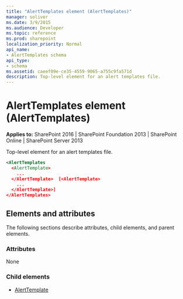 ```yaml
---
title: "AlertTemplates element (AlertTemplates)"
manager: soliver
ms.date: 3/9/2015
ms.audience: Developer
ms.topic: reference
ms.prod: sharepoint
localization_priority: Normal
api_name:
- AlertTemplates schema
api_type:
- schema
ms.assetid: caeef09e-ce35-4559-9065-a755c9fa571d
description: Top-level element for an alert templates file. 
---
```


# AlertTemplates element (AlertTemplates)

**Applies to:** SharePoint 2016 | SharePoint Foundation 2013 | SharePoint Online | SharePoint Server 2013
  
Top-level element for an alert templates file. 
  
```XML
<AlertTemplates
  <AlertTemplate>
    ...
  </AlertTemplate>  [<AlertTemplate>
    ...
  </AlertTemplate>]
</AlertTemplates>
```

## Elements and attributes

The following sections describe attributes, child elements, and parent elements.

### Attributes

None
   
### Child elements

- [AlertTemplate](alerttemplate-element-alerttemplates.md)
  

